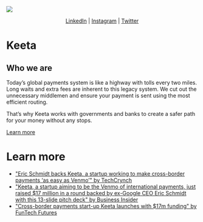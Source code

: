 [![](https://github.com/KeetaPay/.github/blob/main/profile/images/keeta.jpg?raw=true)](https://keeta.com)

<p align="center">
  <a href="https://www.linkedin.com/company/keetanetwork/">LinkedIn</a> | 
  <a href="https://instagram.com/keetanetwork">Instagram</a> | 
  <a href="https://twitter.com/Keetnetwork">Twitter</a>
</p>

# Keeta 

## Who we are
Today’s global payments system is like a highway with tolls every two miles. Long waits and extra fees are inherent to this legacy system. We cut out the unnecessary middlemen and ensure your payment is sent using the most efficient routing.

That’s why Keeta works with governments and banks to create a safer path for your money without any stops.

[Learn more](https://keeta.com)

# Learn more
- ["Eric Schmidt backs Keeta, a startup working to make cross-border payments ‘as easy as Venmo’" by TechCrynch](https://techcrunch.com/2023/06/06/eric-schmidt-keeta-cross-border-payments-fintech/)
- ["Keeta, a startup aiming to be the Venmo of international payments, just raised $17 million in a round backed by ex-Google CEO Eric Schmidt with this 13-slide pitch deck" by Business Insider](https://www.businessinsider.com/keeta-payments-fintech-startup-raises-17-million-in-seed-funding-2023-6)
- ["Cross-border payments start-up Keeta launches with $17m funding" by FunTech Futures](https://www.fintechfutures.com/2023/06/cross-border-payments-start-up-keeta-launches-with-17m-funding/)
